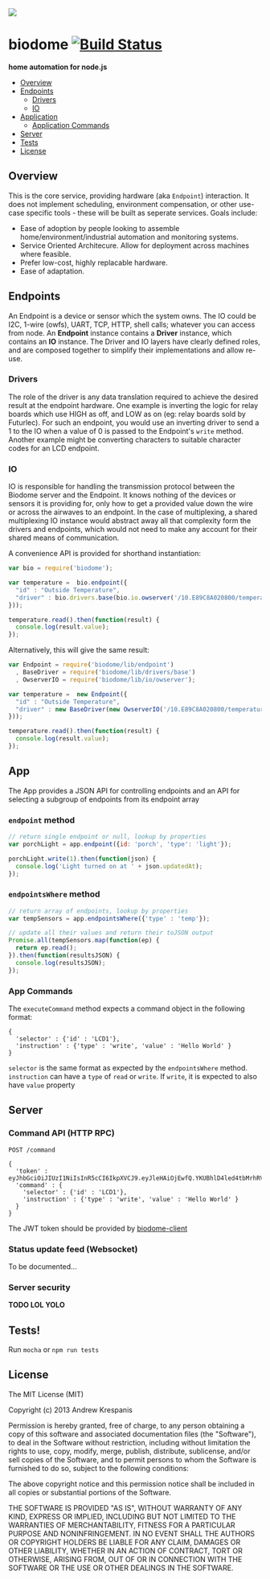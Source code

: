 <img src="https://github.com/andrewk/node-biodome/raw/master/assets/logo-web.png">

# biodome [![Build Status](https://secure.travis-ci.org/andrewk/biodome.png?branch=master)](http://travis-ci.org/andrewk/biodome)

**home automation for node.js**

  * [Overview](#overview)
  * [Endpoints](#endpoints)
    * [Drivers](#drivers)
    * [IO](#io)
  * [Application](#app)
    * [Application Commands](#app-api) 
  * [Server](#server)
  * [Tests](#tests)
  * [License](#license)

## Overview
This is the core service, providing hardware (aka `Endpoint`) interaction. It does not implement scheduling, environment compensation, or other use-case specific tools - these will be built as seperate services. Goals include:

  * Ease of adoption by people looking to assemble home/environment/industrial automation and monitoring systems.
  * Service Oriented Architecure. Allow for deployment across machines where feasible.
  * Prefer low-cost, highly replacable hardware.
  * Ease of adaptation.

<a name="endpoints"></a>
## Endpoints

An Endpoint is a device or sensor which the system owns. The IO could be I2C, 1-wire (owfs), UART, TCP, HTTP, shell calls; whatever you can access from node. An **Endpoint** instance contains a **Driver** instance, which contains an **IO** instance. The Driver and IO layers have clearly defined roles, and are composed together to simplify their implementations and allow re-use.

<a name="drivers"></a>
### Drivers

The role of the driver is any data translation required to achieve the desired result at the endpoint hardware. One example is inverting the logic for relay boards which use HIGH as off, and LOW as on (eg: relay boards sold by Futurlec). For such an endpoint, you would use an inverting driver to send a 1 to the IO when a value of 0 is passed to the Endpoint's `write` method. Another example might be converting characters to suitable character codes for an LCD endpoint. 
<a name="io"></a>
### IO

IO is responsible for handling the transmission protocol between the Biodome server and the Endpoint. It knows nothing of the devices or sensors it is providing for, only how to get a provided value down the wire or across the airwaves to an endpoint. In the case of multiplexing, a shared multiplexing IO instance would abstract away all that complexity form the drivers and endpoints, which would not need to make any account for their shared means of communication.

A convenience API is provided for shorthand instantiation:
```javascript
var bio = require('biodome');

var temperature =  bio.endpoint({
  "id" : "Outside Temperature",
  "driver" : bio.drivers.base(bio.io.owserver('/10.E89C8A020800/temperature'))
}));

temperature.read().then(function(result) {
  console.log(result.value);
});
```

Alternatively, this will give the same result:

```javascript
var Endpoint = require('biodome/lib/endpoint')
  , BaseDriver = require('biodome/lib/drivers/base')
  , OwserverIO = require('biodome/lib/io/owserver');

var temperature =  new Endpoint({
  "id" : "Outside Temperature",
  "driver" : new BaseDriver(new OwserverIO('/10.E89C8A020800/temperature'))
}));

temperature.read().then(function(result) {
  console.log(result.value);
});
```

## App

The App provides a JSON API for controlling endpoints and an API for selecting a subgroup of endpoints from its endpoint array

### `endpoint` method

```javascript
// return single endpoint or null, lookup by properties
var porchLight = app.endpoint({id: 'porch', 'type': 'light'});

porchLight.write(1).then(function(json) {
  console.log('Light turned on at ' + json.updatedAt);
});
```

### `endpointsWhere` method

```javascript
// return array of endpoints, lookup by properties
var tempSensors = app.endpointsWhere({'type' : 'temp'});

// update all their values and return their toJSON output
Promise.all(tempSensors.map(function(ep) {
  return ep.read();
}).then(function(resultsJSON) {
  console.log(resultsJSON);
});
```
<a name="app-api"></a>
### App Commands

The `executeCommand` method expects a command object in the following format:

```
{
  'selector' : {'id' : 'LCD1'},
  'instruction' : {'type' : 'write', 'value' : 'Hello World' }
}
```

`selector` is the same format as expected by the `endpointsWhere` method.
`instruction` can have a `type` of `read` or `write`. If `write`, it is expected to also have `value` property

## Server

### Command API (HTTP RPC)

`POST /command`

```
{
  'token' : eyJhbGciOiJIUzI1NiIsInR5cCI6IkpXVCJ9.eyJleHAiOjEwfQ.YKUBhlD4led4tbMrhRVoYsjewYs6fFH669ozZVga14E,
  'command' : {
    'selector' : {'id' : 'LCD1'},
    'instruction' : {'type' : 'write', 'value' : 'Hello World' }
  }
}
```

The JWT token should be provided by [biodome-client](http://github.com/andrewk/biodome-client)

### Status update feed (Websocket)

To be documented...

### Server security
**TODO LOL YOLO**

<a name="tests"></a>
## Tests!
Run `mocha` or `npm run tests`

<a name="license"></a>
## License

The MIT License (MIT)

Copyright (c) 2013 Andrew Krespanis

Permission is hereby granted, free of charge, to any person obtaining a copy
of this software and associated documentation files (the "Software"), to deal
in the Software without restriction, including without limitation the rights
to use, copy, modify, merge, publish, distribute, sublicense, and/or sell
copies of the Software, and to permit persons to whom the Software is
furnished to do so, subject to the following conditions:

The above copyright notice and this permission notice shall be included in
all copies or substantial portions of the Software.

THE SOFTWARE IS PROVIDED "AS IS", WITHOUT WARRANTY OF ANY KIND, EXPRESS OR
IMPLIED, INCLUDING BUT NOT LIMITED TO THE WARRANTIES OF MERCHANTABILITY,
FITNESS FOR A PARTICULAR PURPOSE AND NONINFRINGEMENT. IN NO EVENT SHALL THE
AUTHORS OR COPYRIGHT HOLDERS BE LIABLE FOR ANY CLAIM, DAMAGES OR OTHER
LIABILITY, WHETHER IN AN ACTION OF CONTRACT, TORT OR OTHERWISE, ARISING FROM,
OUT OF OR IN CONNECTION WITH THE SOFTWARE OR THE USE OR OTHER DEALINGS IN
THE SOFTWARE.


